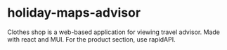 # holiday-maps-advisor
Clothes shop is a web-based application for viewing travel advisor. Made with react and MUI. For the product section, use rapidAPI.
